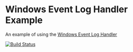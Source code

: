 # Windows Event Log Handler Example
An example of using the [Windows Event Log Handler](https://github.com/nikolaybespalov/windows-event-log-handler)

[![Build Status](https://ci.appveyor.com/api/projects/status/github/nikolaybespalov/jul4nt?svg=true)](https://ci.appveyor.com/project/nikolaybespalov/jul4nt)
